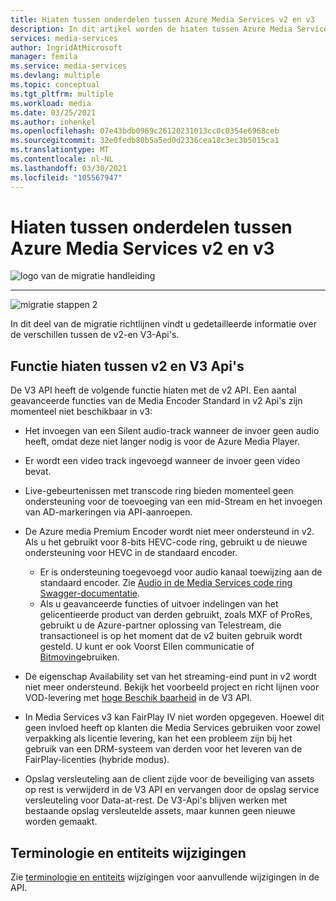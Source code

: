 ```yaml
---
title: Hiaten tussen onderdelen tussen Azure Media Services v2 en v3
description: In dit artikel worden de hiaten tussen Azure Media Services v2 en V3 beschreven.
services: media-services
author: IngridAtMicrosoft
manager: femila
ms.service: media-services
ms.devlang: multiple
ms.topic: conceptual
ms.tgt_pltfrm: multiple
ms.workload: media
ms.date: 03/25/2021
ms.author: inhenkel
ms.openlocfilehash: 07e43bdb0969c26120231013cc0c0354e6968ceb
ms.sourcegitcommit: 32e0fedb80b5a5ed0d2336cea18c3ec3b5015ca1
ms.translationtype: MT
ms.contentlocale: nl-NL
ms.lasthandoff: 03/30/2021
ms.locfileid: "105567947"
---
```

# <a name="feature-gaps-between-azure-media-services-v2-and-v3"></a>Hiaten tussen onderdelen tussen Azure Media Services v2 en v3

![logo van de migratie handleiding](./media/migration-guide/azure-media-services-logo-migration-guide.svg)

<hr color="#5ea0ef" size="10">

![migratie stappen 2](./media/migration-guide/steps-2.svg)

In dit deel van de migratie richtlijnen vindt u gedetailleerde informatie over de verschillen tussen de v2-en V3-Api's.

## <a name="feature-gaps-between-v2-and-v3-apis"></a>Functie hiaten tussen v2 en V3 Api's

De V3 API heeft de volgende functie hiaten met de v2 API. Een aantal geavanceerde functies van de Media Encoder Standard in v2 Api's zijn momenteel niet beschikbaar in v3:

- Het invoegen van een Silent audio-track wanneer de invoer geen audio heeft, omdat deze niet langer nodig is voor de Azure Media Player.

- Er wordt een video track ingevoegd wanneer de invoer geen video bevat.

- Live-gebeurtenissen met transcode ring bieden momenteel geen ondersteuning voor de toevoeging van een mid-Stream en het invoegen van AD-markeringen via API-aanroepen.

- De Azure media Premium Encoder wordt niet meer ondersteund in v2. Als u het gebruikt voor 8-bits HEVC-code ring, gebruikt u de nieuwe ondersteuning voor HEVC in de standaard encoder. 
    - Er is ondersteuning toegevoegd voor audio kanaal toewijzing aan de standaard encoder.  Zie [Audio in de Media Services code ring Swagger-documentatie](https://github.com/Azure/azure-rest-api-specs/blob/master/specification/mediaservices/resource-manager/Microsoft.Media/stable/2020-05-01/Encoding.json).
    - Als u geavanceerde functies of uitvoer indelingen van het gelicentieerde product van derden gebruikt, zoals MXF of ProRes, gebruikt u de Azure-partner oplossing van Telestream, die transactioneel is op het moment dat de v2 buiten gebruik wordt gesteld. U kunt er ook Voorst Ellen communicatie of [Bitmovin](http://bitmovin.com)gebruiken.

- De eigenschap Availability set van het streaming-eind punt in v2 wordt niet meer ondersteund. Bekijk het voorbeeld project en richt lijnen voor VOD-levering met [hoge Beschik baarheid](./media-services-high-availability-encoding.md) in de V3 API.

- In Media Services v3 kan FairPlay IV niet worden opgegeven. Hoewel dit geen invloed heeft op klanten die Media Services gebruiken voor zowel verpakking als licentie levering, kan het een probleem zijn bij het gebruik van een DRM-systeem van derden voor het leveren van de FairPlay-licenties (hybride modus).

- Opslag versleuteling aan de client zijde voor de beveiliging van assets op rest is verwijderd in de V3 API en vervangen door de opslag service versleuteling voor Data-at-rest. De V3-Api's blijven werken met bestaande opslag versleutelde assets, maar kunnen geen nieuwe worden gemaakt.

## <a name="terminology-and-entity-changes"></a>Terminologie en entiteits wijzigingen

Zie [terminologie en entiteits](migrate-v-2-v-3-differences-terminology.md) wijzigingen voor aanvullende wijzigingen in de API.

